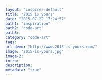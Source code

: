 ```yaml
---
layout: "inspirer-default"
title: "2015 is yours"
date: "2015-07-22 17:24:57"
path1: "inspiration"
path2: "code-art"
path3:
category: "code-art"
tags:
url-demo: "http://www.2015-is-yours.com/"
image: "2015-is-yours.jpg"
image-2:
intro:
description:
metadata: "true"
---
```

